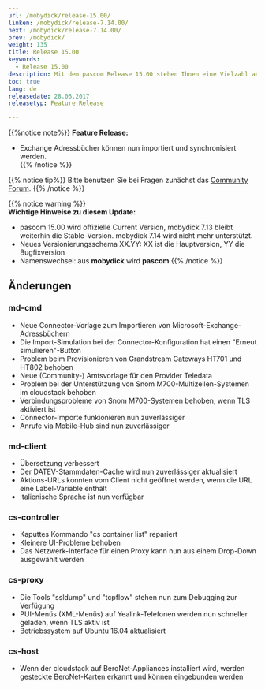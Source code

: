```yaml
---
url: /mobydick/release-15.00/
linken: /mobydick/release-7.14.00/
next: /mobydick/release-7.14.00/
prev: /mobydick/
weight: 135
title: Release 15.00
keywords:
  - Release 15.00
description: Mit dem pascom Release 15.00 stehen Ihnen eine Vielzahl an neuen Funtionen zur Verfügung.
toc: true
lang: de
releasedate: 28.06.2017
releasetyp: Feature Release

---
```


{{%notice note%}}
**Feature Release:**  
- Exchange Adressbücher können nun importiert und synchronisiert werden.  
{{% /notice %}}

{{% notice tip%}}
Bitte benutzen Sie bei Fragen zunächst das [Community Forum](http://community.pascom.net/forum.php "Zu unserem Forum").
{{% /notice %}}

{{% notice warning %}}  
**Wichtige Hinweise zu diesem Update:**  
- pascom 15.00 wird offizielle Current Version, mobydick 7.13 bleibt weiterhin die Stable-Version. mobydick 7.14 wird nicht mehr unterstützt.  
- Neues Versionierungsschema XX.YY: XX ist die Hauptversion, YY die Bugfixversion  
- Namenswechsel: aus **mobydick** wird **pascom**
{{% /notice %}}

## Änderungen

### md-cmd
* Neue Connector-Vorlage zum Importieren von Microsoft-Exchange-Adressbüchern
* Die Import-Simulation bei der Connector-Konfiguration hat einen "Erneut simulieren"-Button
* Problem beim Provisionieren von Grandstream Gateways HT701 und HT802 behoben
* Neue (Community-) Amtsvorlage für den Provider Teledata
* Problem bei der Unterstützung von Snom M700-Multizellen-Systemen im cloudstack behoben
* Verbindungsprobleme von Snom M700-Systemen behoben, wenn TLS aktiviert ist
* Connector-Importe funkionieren nun zuverlässiger
* Anrufe via Mobile-Hub sind nun zuverlässiger

### md-client
* Übersetzung verbessert
* Der DATEV-Stammdaten-Cache wird nun zuverlässiger aktualisiert
* Aktions-URLs konnten vom Client nicht geöffnet werden, wenn die URL eine Label-Variable enthält
* Italienische Sprache ist nun verfügbar

### cs-controller
* Kaputtes Kommando "cs container list" repariert
* Kleinere UI-Probleme behoben
* Das Netzwerk-Interface für einen Proxy kann nun aus einem Drop-Down ausgewählt werden

### cs-proxy
* Die Tools "ssldump" und "tcpflow" stehen nun zum Debugging zur Verfügung
* PUI-Menüs (XML-Menüs) auf Yealink-Telefonen werden nun schneller geladen, wenn TLS aktiv ist
* Betriebssystem auf Ubuntu 16.04 aktualisiert

### cs-host
* Wenn der cloudstack auf BeroNet-Appliances installiert wird, werden gesteckte BeroNet-Karten erkannt und können eingebunden werden
